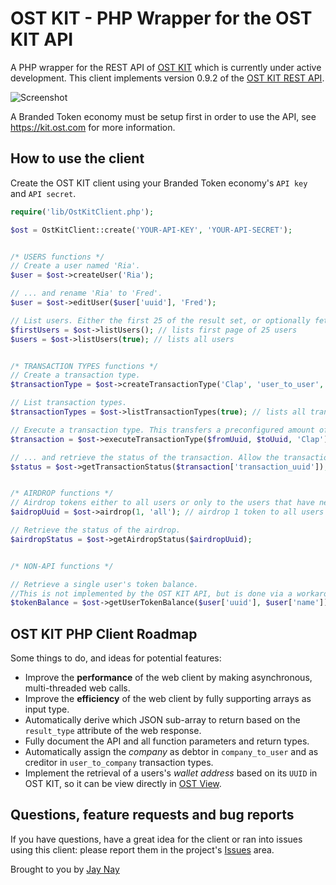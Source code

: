# OST KIT - PHP Wrapper for the OST KIT API

A PHP wrapper for the REST API of [OST KIT](https://kit.ost.com) which is currently under active development. This client implements version 0.9.2 of the [OST KIT REST API](https://dev.ost.com).

![Screenshot](ostkit.png)

A Branded Token economy must be setup first in order to use the API, see https://kit.ost.com for more information.

## How to use the client

Create the OST KIT client using your Branded Token economy's `API key` and `API secret`.
```php
require('lib/OstKitClient.php');

$ost = OstKitClient::create('YOUR-API-KEY', 'YOUR-API-SECRET');


/* USERS functions */
// Create a user named 'Ria'.
$user = $ost->createUser('Ria');

// ... and rename 'Ria' to 'Fred'.
$user = $ost->editUser($user['uuid'], 'Fred');

// List users. Either the first 25 of the result set, or optionally fetch all users by recursively consuming all result set pages.
$firstUsers = $ost->listUsers(); // lists first page of 25 users
$users = $ost->listUsers(true); // lists all users


/* TRANSACTION TYPES functions */
// Create a transaction type.
$transactionType = $ost->createTransactionType('Clap', 'user_to_user', 1); // user_to_user transaction of 1 BT named 'Clap'

// List transaction types.
$transactionTypes = $ost->listTransactionTypes(true); // lists all transaction types

// Execute a transaction type. This transfers a preconfigured amount of Branded Tokens from a user or company to another user or company.
$transaction = $ost->executeTransactionType($fromUuid, $toUuid, 'Clap');

// ... and retrieve the status of the transaction. Allow the transaction some time to get processed on the OpenST utility chains. 
$status = $ost->getTransactionStatus($transaction['transaction_uuid']);


/* AIRDROP functions */
// Airdrop tokens either to all users or only to the users that have never been airdropped before.
$aidropUuid = $ost->airdrop(1, 'all'); // airdrop 1 token to all users

// Retrieve the status of the airdrop. 
$airdropStatus = $ost->getAirdropStatus($airdropUuid);


/* NON-API functions */

// Retrieve a single user's token balance. 
//This is not implemented by the OST KIT API, but is done via a workaround by renaming a user to its own username to get the user info.
$tokenBalance = $ost->getUserTokenBalance($user['uuid'], $user['name']);
```

## OST KIT PHP Client Roadmap

Some things to do, and ideas for potential features:

* Improve the **performance** of the web client by making asynchronous, multi-threaded web calls.
* Improve the **efficiency** of the web client by fully supporting arrays as input type.
* Automatically derive which JSON sub-array to return based on the `result_type` attribute of the web response.
* Fully document the API and all function parameters and return types.
* Automatically assign the _company_ as debtor in `company_to_user` and as creditor in `user_to_company` transaction types.
* Implement the retrieval of a users's _wallet address_ based on its `UUID` in OST KIT, so it can be view directly in [OST View](https://view.ost.com).

## Questions, feature requests and bug reports
If you have questions, have a great idea for the client or ran into issues using this client: please report them in the project's [Issues](https://github.com/realJayNay/ost-kit-php-client/issues) area.  

Brought to you by [Jay Nay](https://github.com/realJayNay)






